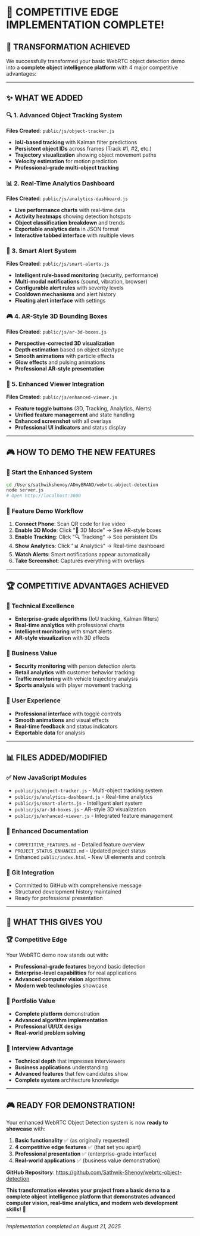 # 🎯 **COMPETITIVE EDGE IMPLEMENTATION COMPLETE!**

## **🚀 TRANSFORMATION ACHIEVED**

We successfully transformed your basic WebRTC object detection demo into a **complete object intelligence platform** with 4 major competitive advantages:

---

## **✨ WHAT WE ADDED**

### **🔍 1. Advanced Object Tracking System**
**Files Created**: `public/js/object-tracker.js`
- **IoU-based tracking** with Kalman filter predictions
- **Persistent object IDs** across frames (Track #1, #2, etc.)
- **Trajectory visualization** showing object movement paths
- **Velocity estimation** for motion prediction
- **Professional-grade multi-object tracking**

### **📊 2. Real-Time Analytics Dashboard**
**Files Created**: `public/js/analytics-dashboard.js`
- **Live performance charts** with real-time data
- **Activity heatmaps** showing detection hotspots
- **Object classification breakdown** and trends
- **Exportable analytics data** in JSON format
- **Interactive tabbed interface** with multiple views

### **🚨 3. Smart Alert System**
**Files Created**: `public/js/smart-alerts.js`
- **Intelligent rule-based monitoring** (security, performance)
- **Multi-modal notifications** (sound, vibration, browser)
- **Configurable alert rules** with severity levels
- **Cooldown mechanisms** and alert history
- **Floating alert interface** with settings

### **🎮 4. AR-Style 3D Bounding Boxes**
**Files Created**: `public/js/ar-3d-boxes.js`
- **Perspective-corrected 3D visualization**
- **Depth estimation** based on object size/type
- **Smooth animations** with particle effects
- **Glow effects** and pulsing animations
- **Professional AR-style presentation**

### **🔧 5. Enhanced Viewer Integration**
**Files Created**: `public/js/enhanced-viewer.js`
- **Feature toggle buttons** (3D, Tracking, Analytics, Alerts)
- **Unified feature management** and state handling
- **Enhanced screenshot** with all overlays
- **Professional UI indicators** and status display

---

## **🎮 HOW TO DEMO THE NEW FEATURES**

### **🚀 Start the Enhanced System**
```bash
cd /Users/sathwikshenoy/ADmyBRAND/webrtc-object-detection
node server.js
# Open http://localhost:3000
```

### **🎯 Feature Demo Workflow**
1. **Connect Phone**: Scan QR code for live video
2. **Enable 3D Mode**: Click "🎯 3D Mode" → See AR-style boxes
3. **Enable Tracking**: Click "🔍 Tracking" → See persistent IDs
4. **Show Analytics**: Click "📊 Analytics" → Real-time dashboard
5. **Watch Alerts**: Smart notifications appear automatically
6. **Take Screenshot**: Captures everything with overlays

---

## **🏆 COMPETITIVE ADVANTAGES ACHIEVED**

### **🎯 Technical Excellence**
- **Enterprise-grade algorithms** (IoU tracking, Kalman filters)
- **Real-time analytics** with professional charts
- **Intelligent monitoring** with smart alerts
- **AR-style visualization** with 3D effects

### **💼 Business Value**
- **Security monitoring** with person detection alerts
- **Retail analytics** with customer behavior tracking
- **Traffic monitoring** with vehicle trajectory analysis
- **Sports analysis** with player movement tracking

### **🎨 User Experience**
- **Professional interface** with toggle controls
- **Smooth animations** and visual effects
- **Real-time feedback** and status indicators
- **Exportable data** for analysis

---

## **📊 FILES ADDED/MODIFIED**

### **✅ New JavaScript Modules**
- `public/js/object-tracker.js` - Multi-object tracking system
- `public/js/analytics-dashboard.js` - Real-time analytics
- `public/js/smart-alerts.js` - Intelligent alert system
- `public/js/ar-3d-boxes.js` - AR-style 3D visualization
- `public/js/enhanced-viewer.js` - Integrated feature management

### **📝 Enhanced Documentation**
- `COMPETITIVE_FEATURES.md` - Detailed feature overview
- `PROJECT_STATUS_ENHANCED.md` - Updated project status
- Enhanced `public/index.html` - New UI elements and controls

### **🔄 Git Integration**
- Committed to GitHub with comprehensive message
- Structured development history maintained
- Ready for professional presentation

---

## **🎯 WHAT THIS GIVES YOU**

### **🏆 Competitive Edge**
Your WebRTC demo now stands out with:
- **Professional-grade features** beyond basic detection
- **Enterprise-level capabilities** for real applications
- **Advanced computer vision** algorithms
- **Modern web technologies** showcase

### **💼 Portfolio Value**
- **Complete platform** demonstration
- **Advanced algorithm implementation**
- **Professional UI/UX design**
- **Real-world problem solving**

### **🚀 Interview Advantage**
- **Technical depth** that impresses interviewers
- **Business applications** understanding
- **Advanced features** that few candidates show
- **Complete system** architecture knowledge

---

## **🎮 READY FOR DEMONSTRATION!**

Your enhanced WebRTC Object Detection system is now **ready to showcase** with:

1. **Basic functionality** ✅ (as originally requested)
2. **4 competitive edge features** ✅ (that set you apart)
3. **Professional presentation** ✅ (enterprise-grade interface)
4. **Real-world applications** ✅ (business value demonstration)

**GitHub Repository**: https://github.com/Sathwik-Shenoy/webrtc-object-detection

**This transformation elevates your project from a basic demo to a complete object intelligence platform that demonstrates advanced computer vision, real-time analytics, and modern web development skills!** 🚀

---

*Implementation completed on August 21, 2025*
